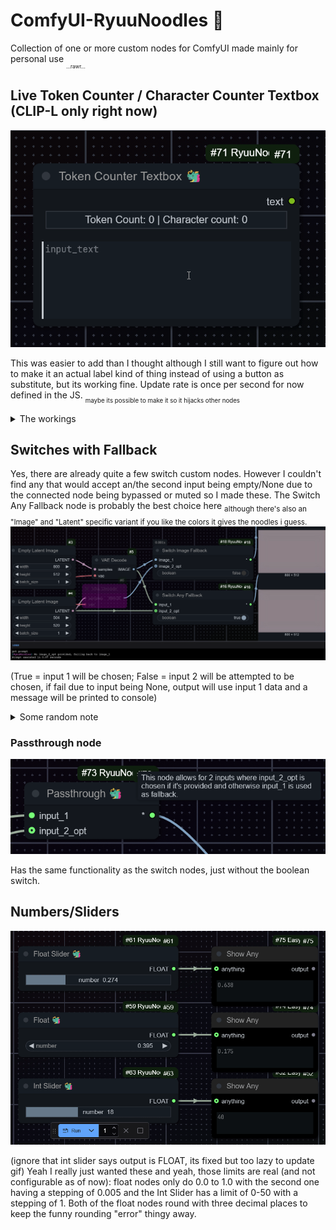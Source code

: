 # ComfyUI-RyuuNoodles 🐲

Collection of one or more custom nodes for ComfyUI made mainly for personal use <sub><sub><sub>...rawr...</sub></sub></sub>

## Live Token Counter / Character Counter Textbox (CLIP-L only right now)

![Live token counter textbox showcase](assets/tokencounter_showcase.gif)

This was easier to add than I thought although I still want to figure out how to make it an actual label kind of thing instead of using a button as substitute, but its working fine. Update rate is once per second for now defined in the JS. <sub><sub>maybe its possible to make it so it hijacks other nodes</sub></sub>
<details><summary>The workings</summary>It just downloads the json files and merge.txt (not the actual model) from openai/clip-vit-large-patch14 using hf transformers and tokenizes the text then, as i said: very simple

There is a standalone version here: <https://gist.github.com/DraconicDragon/10ac26d0d11ea9b14a0edae5d728bc96></details>

## Switches with Fallback

Yes, there are already quite a few switch custom nodes. However I couldn't find any that would accept an/the second input being empty/None due to the connected node being bypassed or muted so I made these.
The Switch Any Fallback node is probably the best choice here <sub>although there's also an "Image" and "Latent" specific variant if you like the colors it gives the noodles i guess.</sub>
![Showcase for switch nodes](assets/switches_showcase.png)

(True = input 1 will be chosen; False = input 2 will be attempted to be chosen, if fail due to input being None, output will use input 1 data and a message will be printed to console)
<details><summary>Some random note</summary>I briefly had the idea of allowing the user to add more switch nodes through a yaml with multiple inputs but I think this isn't good for reproducability/sharing the workflow.

A solution to still have a similar kind of thing is making a switch node that would allow a dynamic amount of inputs that increases using an option on the node or increases by 1 as inputs are being populated, however ComfyUI frontend updates are moving fast any changing how inputs work, and it seems like it breaks things like this (as can be seen on the Impact Pack Switch (Any) node as of writing, it doesn't create new inputs anymore) so I'm holding off working on that</details>

### Passthrough node

![Passthrough node showcase](assets/passthrough.png)

Has the same functionality as the switch nodes, just without the boolean switch.

## Numbers/Sliders

![numbers and sliders nodes showcase](assets/numbers_and_sliders.gif)

(ignore that int slider says output is FLOAT, its fixed but too lazy to update gif)
Yeah I really just wanted these and yeah, those limits are real (and not configurable as of now): float nodes only do 0.0 to 1.0 with the second one having a stepping of 0.005 and the Int Slider has a limit of 0-50 with a stepping of 1.
Both of the float nodes round with three decimal places to keep the funny rounding "error" thingy away.
